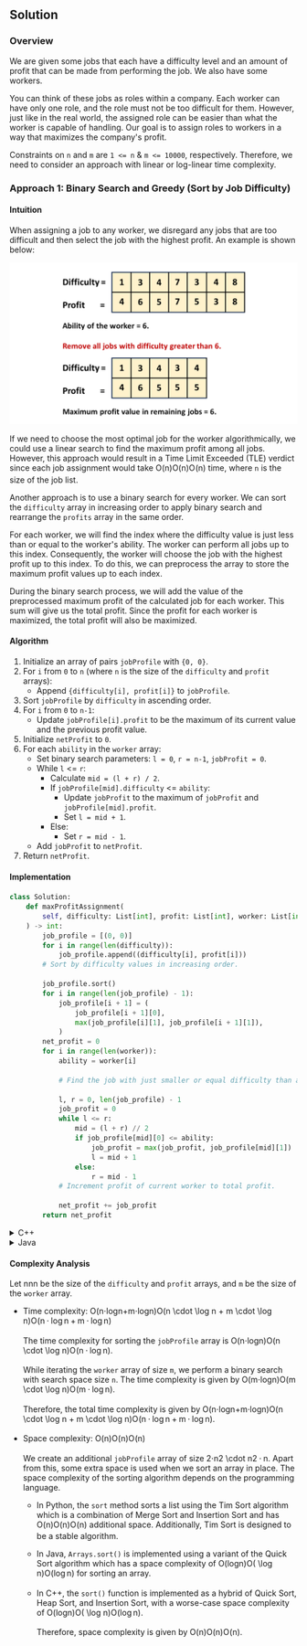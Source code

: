 ## Solution

### Overview

We are given some jobs that each have a difficulty level and an amount
of profit that can be made from performing the job. We also have some
workers.

You can think of these jobs as roles within a company. Each worker can
have only one role, and the role must not be too difficult for them.
However, just like in the real world, the assigned role can be easier
than what the worker is capable of handling. Our goal is to assign roles
to workers in a way that maximizes the company's profit.

Constraints on `n` and `m` are `1 <= n` & `m <= 10000`, respectively.
Therefore, we need to consider an approach with linear or log-linear
time complexity.

### Approach 1: Binary Search and Greedy (Sort by Job Difficulty)

#### Intuition

When assigning a job to any worker, we disregard any jobs that are too
difficult and then select the job with the highest profit. An example is
shown below:

![figA](Slide1.PNG)

If we need to choose the most optimal job for the worker
algorithmically, we could use a linear search to find the maximum profit
among all jobs. However, this approach would result in a Time Limit
Exceeded (TLE) verdict since each job assignment would take
<span class="math math-inline"><span class="katex"><span class="katex-mathml">O(n)O(n)</span><span class="katex-html"
aria-hidden="true"><span class="base"><span class="strut"
style="height: 1em; vertical-align: -0.25em;"></span><span class="mord mathnormal"
style="margin-right: 0.02778em;">O</span><span class="mopen">(</span><span class="mord mathnormal">n</span><span class="mclose">)</span></span></span></span></span>
time, where `n` is the size of the job list.

Another approach is to use a binary search for every worker. We can sort
the `difficulty` array in increasing order to apply binary search and
rearrange the `profits` array in the same order.

For each worker, we will find the index where the difficulty value is
just less than or equal to the worker's ability. The worker can perform
all jobs up to this index. Consequently, the worker will choose the job
with the highest profit up to this index. To do this, we can preprocess
the array to store the maximum profit values up to each index.

During the binary search process, we will add the value of the
preprocessed maximum profit of the calculated job for each worker. This
sum will give us the total profit. Since the profit for each worker is
maximized, the total profit will also be maximized.

#### Algorithm

1. Initialize an array of pairs `jobProfile` with `{0, 0}`.
2. For `i` from `0` to `n` (where `n` is the size of the `difficulty`
    and `profit` arrays):
    - Append `{difficulty[i], profit[i]}` to `jobProfile`.
3. Sort `jobProfile` by `difficulty` in ascending order.
4. For `i` from `0` to `n-1`:
    - Update `jobProfile[i].profit` to be the maximum of its current
        value and the previous profit value.
5. Initialize `netProfit` to `0`.
6. For each `ability` in the `worker` array:
    - Set binary search parameters: `l = 0`, `r = n-1`,
        `jobProfit = 0`.
    - While `l` &lt;= `r`:
        - Calculate `mid = (l + r) / 2`.
        - If `jobProfile[mid].difficulty` &lt;= `ability`:
            - Update `jobProfit` to the maximum of `jobProfit` and
                `jobProfile[mid].profit`.
            - Set `l = mid + 1`.
        - Else:
            - Set `r = mid - 1`.
    - Add `jobProfit` to `netProfit`.
7. Return `netProfit`.  

#### Implementation

```python
class Solution:
    def maxProfitAssignment(
        self, difficulty: List[int], profit: List[int], worker: List[int]
    ) -> int:
        job_profile = [(0, 0)]
        for i in range(len(difficulty)):
            job_profile.append((difficulty[i], profit[i]))
        # Sort by difficulty values in increasing order.

        job_profile.sort()
        for i in range(len(job_profile) - 1):
            job_profile[i + 1] = (
                job_profile[i + 1][0],
                max(job_profile[i][1], job_profile[i + 1][1]),
            )
        net_profit = 0
        for i in range(len(worker)):
            ability = worker[i]

            # Find the job with just smaller or equal difficulty than ability.

            l, r = 0, len(job_profile) - 1
            job_profit = 0
            while l <= r:
                mid = (l + r) // 2
                if job_profile[mid][0] <= ability:
                    job_profit = max(job_profit, job_profile[mid][1])
                    l = mid + 1
                else:
                    r = mid - 1
            # Increment profit of current worker to total profit.

            net_profit += job_profit
        return net_profit
```

<details>
<summary>C++</summary>

```cpp
class Solution {
public:
    int maxProfitAssignment(vector<int>& difficulty, vector<int>& profit,
                            vector<int>& worker) {
        vector<pair<int, int>> jobProfile;
        jobProfile.push_back({0, 0});
        for (int i = 0; i < difficulty.size(); i++) {
            jobProfile.push_back({profit[i], difficulty[i]});
        }

        // Sort in decreasing order of profit.
        sort(jobProfile.begin(), jobProfile.end());
        reverse(jobProfile.begin(), jobProfile.end());
        for (int i = 0; i < jobProfile.size() - 1; i++) {
            jobProfile[i + 1].second =
                min(jobProfile[i].second, jobProfile[i + 1].second);
        }

        int netProfit = 0;
        for (int i = 0; i < worker.size(); i++) {
            int ability = worker[i];
            // Maximize profit using binary search.
            int l = 0, r = jobProfile.size() - 1, jobProfit = 0;
            while (l <= r) {
                int mid = (l + r) / 2;
                if (jobProfile[mid].second <= ability) {
                    jobProfit = max(jobProfit, jobProfile[mid].first);
                    r = mid - 1;
                } else {
                    l = mid + 1;
                }
            }
            // Add profit of each worker to total profit.
            netProfit += jobProfit;
        }
        return netProfit;
    }
};
```
  
</details>

<details>
<summary>Java</summary>

```java
class Solution {

    public int maxProfitAssignment(
        int[] difficulty,
        int[] profit,
        int[] worker
    ) {
        List<int[]> jobProfile = new ArrayList<>();
        jobProfile.add(new int[] { 0, 0 });
        for (int i = 0; i < difficulty.length; i++) {
            jobProfile.add(new int[] { profit[i], difficulty[i] });
        }

        // Sort in decreasing order of profit.
        jobProfile.sort((a, b) -> Integer.compare(b[0], a[0]));
        for (int i = 0; i < jobProfile.size() - 1; i++) {
            jobProfile.get(i + 1)[1] = Math.min(
                jobProfile.get(i)[1],
                jobProfile.get(i + 1)[1]
            );
        }

        int netProfit = 0;
        for (int i = 0; i < worker.length; i++) {
            int ability = worker[i];
            // Maximize profit using binary search.
            int l = 0, r = jobProfile.size() - 1, jobProfit = 0;
            while (l <= r) {
                int mid = (l + r) / 2;
                if (jobProfile.get(mid)[1] <= ability) {
                    jobProfit = Math.max(jobProfit, jobProfile.get(mid)[0]);
                    r = mid - 1;
                } else {
                    l = mid + 1;
                }
            }
            // Add profit of each worker to total profit.
            netProfit += jobProfit;
        }
        return netProfit;
    }
}◊
```
  
</details>

#### Complexity Analysis

Let
<span class="math math-inline"><span class="katex"><span class="katex-mathml">nn</span><span class="katex-html"
aria-hidden="true"><span class="base"><span class="strut"
style="height: 0.4306em;"></span><span class="mord mathnormal">n</span></span></span></span></span>
be the size of the `difficulty` and `profit` arrays, and `m` be the size
of the `worker` array.

- Time complexity:
    <span class="math math-inline"><span class="katex"><span class="katex-mathml">O(n⋅log⁡n+m⋅log⁡n)O(n
    \cdot \log n + m \cdot \log n)</span><span class="katex-html"
    aria-hidden="true"><span class="base"><span class="strut"
    style="height: 1em; vertical-align: -0.25em;"></span><span class="mord mathnormal"
    style="margin-right: 0.02778em;">O</span><span class="mopen">(</span><span class="mord mathnormal">n</span><span class="mspace"
    style="margin-right: 0.2222em;"></span><span class="mbin">⋅</span><span class="mspace"
    style="margin-right: 0.2222em;"></span></span><span class="base"><span class="strut"
    style="height: 0.8889em; vertical-align: -0.1944em;"></span><span class="mop">lo<span style="margin-right: 0.01389em;">g</span></span><span class="mspace"
    style="margin-right: 0.1667em;"></span><span class="mord mathnormal">n</span><span class="mspace"
    style="margin-right: 0.2222em;"></span><span class="mbin">+</span><span class="mspace"
    style="margin-right: 0.2222em;"></span></span><span class="base"><span class="strut"
    style="height: 0.4445em;"></span><span class="mord mathnormal">m</span><span class="mspace"
    style="margin-right: 0.2222em;"></span><span class="mbin">⋅</span><span class="mspace"
    style="margin-right: 0.2222em;"></span></span><span class="base"><span class="strut"
    style="height: 1em; vertical-align: -0.25em;"></span><span class="mop">lo<span style="margin-right: 0.01389em;">g</span></span><span class="mspace"
    style="margin-right: 0.1667em;"></span><span class="mord mathnormal">n</span><span class="mclose">)</span></span></span></span></span>

    The time complexity for sorting the `jobProfile` array is
    <span class="math math-inline"><span class="katex"><span class="katex-mathml">O(n⋅log⁡n)O(n
    \cdot \log n)</span><span class="katex-html"
    aria-hidden="true"><span class="base"><span class="strut"
    style="height: 1em; vertical-align: -0.25em;"></span><span class="mord mathnormal"
    style="margin-right: 0.02778em;">O</span><span class="mopen">(</span><span class="mord mathnormal">n</span><span class="mspace"
    style="margin-right: 0.2222em;"></span><span class="mbin">⋅</span><span class="mspace"
    style="margin-right: 0.2222em;"></span></span><span class="base"><span class="strut"
    style="height: 1em; vertical-align: -0.25em;"></span><span class="mop">lo<span style="margin-right: 0.01389em;">g</span></span><span class="mspace"
    style="margin-right: 0.1667em;"></span><span class="mord mathnormal">n</span><span class="mclose">)</span></span></span></span></span>.

    While iterating the `worker` array of size `m`, we perform a binary
    search with search space size `n`. The time complexity is given by
    <span class="math math-inline"><span class="katex"><span class="katex-mathml">O(m⋅log⁡n)O(m
    \cdot \log n)</span><span class="katex-html"
    aria-hidden="true"><span class="base"><span class="strut"
    style="height: 1em; vertical-align: -0.25em;"></span><span class="mord mathnormal"
    style="margin-right: 0.02778em;">O</span><span class="mopen">(</span><span class="mord mathnormal">m</span><span class="mspace"
    style="margin-right: 0.2222em;"></span><span class="mbin">⋅</span><span class="mspace"
    style="margin-right: 0.2222em;"></span></span><span class="base"><span class="strut"
    style="height: 1em; vertical-align: -0.25em;"></span><span class="mop">lo<span style="margin-right: 0.01389em;">g</span></span><span class="mspace"
    style="margin-right: 0.1667em;"></span><span class="mord mathnormal">n</span><span class="mclose">)</span></span></span></span></span>.

    Therefore, the total time complexity is given by
    <span class="math math-inline"><span class="katex"><span class="katex-mathml">O(n⋅log⁡n+m⋅log⁡n)O(n
    \cdot \log n + m \cdot \log n)</span><span class="katex-html"
    aria-hidden="true"><span class="base"><span class="strut"
    style="height: 1em; vertical-align: -0.25em;"></span><span class="mord mathnormal"
    style="margin-right: 0.02778em;">O</span><span class="mopen">(</span><span class="mord mathnormal">n</span><span class="mspace"
    style="margin-right: 0.2222em;"></span><span class="mbin">⋅</span><span class="mspace"
    style="margin-right: 0.2222em;"></span></span><span class="base"><span class="strut"
    style="height: 0.8889em; vertical-align: -0.1944em;"></span><span class="mop">lo<span style="margin-right: 0.01389em;">g</span></span><span class="mspace"
    style="margin-right: 0.1667em;"></span><span class="mord mathnormal">n</span><span class="mspace"
    style="margin-right: 0.2222em;"></span><span class="mbin">+</span><span class="mspace"
    style="margin-right: 0.2222em;"></span></span><span class="base"><span class="strut"
    style="height: 0.4445em;"></span><span class="mord mathnormal">m</span><span class="mspace"
    style="margin-right: 0.2222em;"></span><span class="mbin">⋅</span><span class="mspace"
    style="margin-right: 0.2222em;"></span></span><span class="base"><span class="strut"
    style="height: 1em; vertical-align: -0.25em;"></span><span class="mop">lo<span style="margin-right: 0.01389em;">g</span></span><span class="mspace"
    style="margin-right: 0.1667em;"></span><span class="mord mathnormal">n</span><span class="mclose">)</span></span></span></span></span>.

- Space complexity:
    <span class="math math-inline"><span class="katex"><span class="katex-mathml">O(n)O(n)</span><span class="katex-html"
    aria-hidden="true"><span class="base"><span class="strut"
    style="height: 1em; vertical-align: -0.25em;"></span><span class="mord mathnormal"
    style="margin-right: 0.02778em;">O</span><span class="mopen">(</span><span class="mord mathnormal">n</span><span class="mclose">)</span></span></span></span></span>

    We create an additional `jobProfile` array of size
    <span class="math math-inline"><span class="katex"><span class="katex-mathml">2⋅n2
    \cdot n</span><span class="katex-html"
    aria-hidden="true"><span class="base"><span class="strut"
    style="height: 0.6444em;"></span><span class="mord">2</span><span class="mspace"
    style="margin-right: 0.2222em;"></span><span class="mbin">⋅</span><span class="mspace"
    style="margin-right: 0.2222em;"></span></span><span class="base"><span class="strut"
    style="height: 0.4306em;"></span><span class="mord mathnormal">n</span></span></span></span></span>.
    Apart from this, some extra space is used when we sort an array in
    place. The space complexity of the sorting algorithm depends on the
    programming language.

  - In Python, the `sort` method sorts a list using the Tim Sort
        algorithm which is a combination of Merge Sort and Insertion
        Sort and has
        <span class="math math-inline"><span class="katex"><span class="katex-mathml">O(n)O(n)</span><span class="katex-html"
        aria-hidden="true"><span class="base"><span class="strut"
        style="height: 1em; vertical-align: -0.25em;"></span><span class="mord mathnormal"
        style="margin-right: 0.02778em;">O</span><span class="mopen">(</span><span class="mord mathnormal">n</span><span class="mclose">)</span></span></span></span></span>
        additional space. Additionally, Tim Sort is designed to be a
        stable algorithm.
  - In Java, `Arrays.sort()` is implemented using a variant of the
        Quick Sort algorithm which has a space complexity of
        <span class="math math-inline"><span class="katex"><span class="katex-mathml">O(log⁡n)O(
        \log n)</span><span class="katex-html"
        aria-hidden="true"><span class="base"><span class="strut"
        style="height: 1em; vertical-align: -0.25em;"></span><span class="mord mathnormal"
        style="margin-right: 0.02778em;">O</span><span class="mopen">(</span><span class="mop">lo<span style="margin-right: 0.01389em;">g</span></span><span class="mspace"
        style="margin-right: 0.1667em;"></span><span class="mord mathnormal">n</span><span class="mclose">)</span></span></span></span></span>
        for sorting an array.
  - In C++, the `sort()` function is implemented as a hybrid of
        Quick Sort, Heap Sort, and Insertion Sort, with a worse-case
        space complexity of
        <span class="math math-inline"><span class="katex"><span class="katex-mathml">O(log⁡n)O(
        \log n)</span><span class="katex-html"
        aria-hidden="true"><span class="base"><span class="strut"
        style="height: 1em; vertical-align: -0.25em;"></span><span class="mord mathnormal"
        style="margin-right: 0.02778em;">O</span><span class="mopen">(</span><span class="mop">lo<span style="margin-right: 0.01389em;">g</span></span><span class="mspace"
        style="margin-right: 0.1667em;"></span><span class="mord mathnormal">n</span><span class="mclose">)</span></span></span></span></span>.

    Therefore, space complexity is given by
    <span class="math math-inline"><span class="katex"><span class="katex-mathml">O(n)O(n)</span><span class="katex-html"
    aria-hidden="true"><span class="base"><span class="strut"
    style="height: 1em; vertical-align: -0.25em;"></span><span class="mord mathnormal"
    style="margin-right: 0.02778em;">O</span><span class="mopen">(</span><span class="mord mathnormal">n</span><span class="mclose">)</span></span></span></span></span>.
